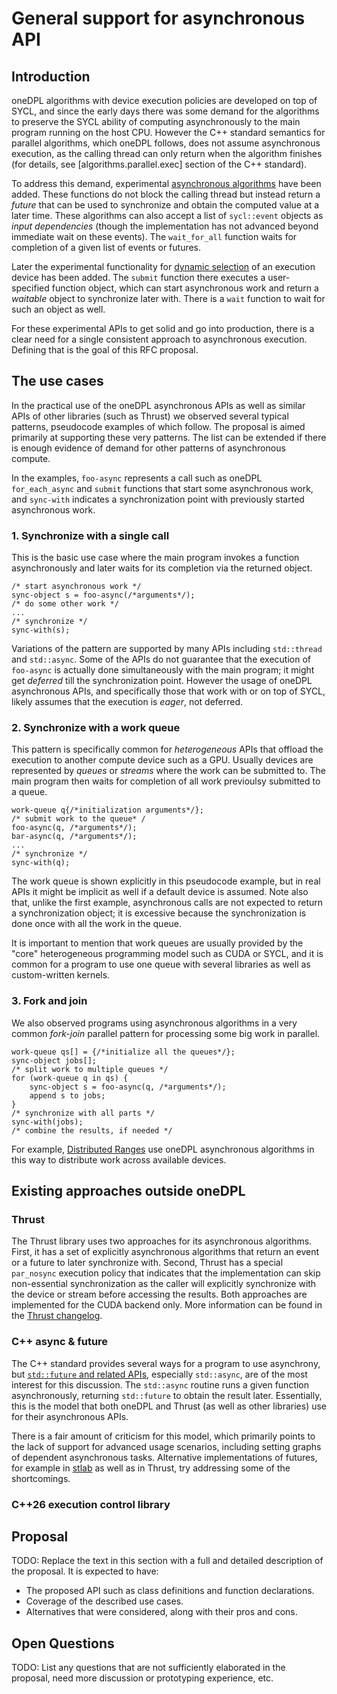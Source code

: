 # General support for asynchronous API

## Introduction

oneDPL algorithms with device execution policies are developed on top of SYCL, and since the early
days there was some demand for the algorithms to preserve the SYCL ability of computing
asynchronously to the main program running on the host CPU. However the C++ standard semantics for
parallel algorithms, which oneDPL follows, does not assume asynchronous execution, as the calling
thread can only return when the algorithm finishes (for details, see [algorithms.parallel.exec]
section of the C++ standard).

To address this demand, experimental [asynchronous algorithms](https://oneapi-src.github.io/oneDPL/parallel_api/async_api.html)
have been added. These functions do not block the calling thread but instead return a *future* that
can be used to synchronize and obtain the computed value at a later time. These algorithms can also
accept a list of `sycl::event` objects as *input dependencies* (though the implementation has not
advanced beyond immediate wait on these events). The `wait_for_all` function waits for completion
of a given list of events or futures.

Later the experimental functionality for [dynamic selection](https://oneapi-src.github.io/oneDPL/dynamic_selection_api_main.html)
of an execution device has been added. The `submit` function there executes a user-specified
function object, which can start asynchronous work and return a *waitable* object
to synchronize later with. There is a `wait` function to wait for such an object as well.

For these experimental APIs to get solid and go into production, there is a clear need for a single
consistent approach to asynchronous execution. Defining that is the goal of this RFC proposal.

## The use cases

In the practical use of the oneDPL asynchronous APIs as well as similar APIs of other libraries
(such as Thrust) we observed several typical patterns, pseudocode examples of which follow.
The proposal is aimed primarily at supporting these very patterns. The list can be extended
if there is enough evidence of demand for other patterns of asynchronous compute.

In the examples, `foo-async` represents a call such as oneDPL `for_each_async` and `submit`
functions that start some asynchronous work, and `sync-with` indicates a synchronization
point with previously started asynchronous work.

### 1. Synchronize with a single call

This is the basic use case where the main program invokes a function asynchronously and later waits
for its completion via the returned object.

```
/* start asynchronous work */
sync-object s = foo-async(/*arguments*/);
/* do some other work */
...
/* synchronize */
sync-with(s);
```

 Variations of the pattern are supported by many APIs including `std::thread` and `std::async`.
 Some of the APIs do not guarantee that the execution of `foo-async` is actually done simultaneously
 with the main program; it might get *deferred* till the synchronization point. However the usage
 of oneDPL asynchronous APIs, and specifically those that work with or on top of SYCL, likely
 assumes that the execution is *eager*, not deferred.

### 2. Synchronize with a work queue

This pattern is specifically common for *heterogeneous* APIs that offload the execution to
another compute device such as a GPU. Usually devices are represented by *queues* or *streams*
where the work can be submitted to. The main program then waits for completion of all work
previoulsy submitted to a queue.

```
work-queue q{/*initialization arguments*/};
/* submit work to the queue* /
foo-async(q, /*arguments*/);
bar-async(q, /*arguments*/);
...
/* synchronize */
sync-with(q);
```

The work queue is shown explicitly in this pseudocode example, but in real APIs it might be
implicit as well if a default device is assumed. Note also that, unlike the first example,
asynchronous calls are not expected to return a synchronization object; it is excessive because
the synchronization is done once with all the work in the queue.

It is important to mention that work queues are usually provided by the "core" heterogeneous
programming model such as CUDA or SYCL, and it is common for a program to use one queue
with several libraries as well as custom-written kernels.

### 3. Fork and join

We also observed programs using asynchronous algorithms in a very common *fork-join* parallel
pattern for processing some big work in parallel.

```
work-queue qs[] = {/*initialize all the queues*/};
sync-object jobs[];
/* split work to multiple queues */
for (work-queue q in qs) {
    sync-object s = foo-async(q, /*arguments*/);
    append s to jobs;
}
/* synchronize with all parts */
sync-with(jobs);
/* combine the results, if needed */
```

For example, [Distributed Ranges](https://github.com/oneapi-src/distributed-ranges) use oneDPL
asynchronous algorithms in this way to distribute work across available devices.

## Existing approaches outside oneDPL

### Thrust

The Thrust library uses two approaches for its asynchronous algorithms. First, it has a set of
explicitly asynchronous algorithms that return an event or a future to later synchronize with.
Second, Thrust has a special `par_nosync` execution policy that indicates that the implementation
can skip non-essential synchronization as the caller will explicitly synchronize with the device
or stream before accessing the results. Both approaches are implemented for the CUDA backend only.
More information can be found in the [Thrust changelog](https://nvidia.github.io/cccl/thrust/releases/changelog.html).

### C++ async & future

The C++ standard provides several ways for a program to use asynchrony, but [`std::future` and
related APIs](https://en.cppreference.com/w/cpp/header/future), especially `std::async`, are of the
most interest for this discussion. The `std::async` routine runs a given function asynchronously,
returning `std::future` to obtain the result later. Essentially, this is the model that both
oneDPL and Thrust (as well as other libraries) use for their asynchronous APIs.

There is a fair amount of criticism for this model, which primarily points to the lack of support
for advanced usage scenarios, including setting graphs of dependent asynchronous tasks.
Alternative implementations of futures, for example in [stlab](https://stlab.cc/includes/stlab/concurrency/)
as well as in Thrust, try addressing some of the shortcomings.

### C++26 execution control library

## Proposal

TODO: Replace the text in this section with a full and detailed description of the proposal.
It is expected to have:

- The proposed API such as class definitions and function declarations.
- Coverage of the described use cases.
- Alternatives that were considered, along with their pros and cons.

## Open Questions

TODO: List any questions that are not sufficiently elaborated in the proposal,
need more discussion or prototyping experience, etc.
